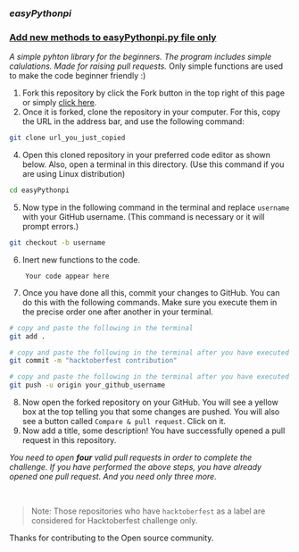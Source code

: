 ### *easyPythonpi*

### <u>Add new methods to easyPythonpi.py file only</u>

*A simple pyhton library for the beginners. The program includes simple calulations. Made for raising pull requests.*
Only simple functions are used to make the code beginner friendly :)

1. Fork this repository by click the Fork button in the top right of this page or simply [click here](https://github.com/extinctsion/easyPy/fork).
2. Once it is forked, clone the repository in your computer. For this, copy the URL in the address bar, and use the following command:

```sh
git clone url_you_just_copied
```

4. Open this cloned repository in your preferred code editor as shown below. Also, open a terminal in this directory.
(Use this command if you are using Linux distribution)

```sh
cd easyPythonpi
```

5. Now type in the following command in the terminal and replace `username` with your GitHub username. (This command is necessary or it will prompt errors.)

```sh
git checkout -b username
```


6. Inert new functions to the code.
```
    Your code appear here
```

7. Once you have done all this, commit your changes to GitHub. You can do this with the following commands. Make sure you execute them in the precise order one after another in your terminal.

```sh
# copy and paste the following in the terminal
git add .

# copy and paste the following in the terminal after you have executed the previous command
git commit -m "hacktoberfest contribution"

# copy and paste the following in the terminal after you have executed the previous command
git push -u origin your_github_username
```

8. Now open the forked repository on your GitHub. You will see a yellow box at the top telling you that some changes are pushed. You will also see a button called `Compare & pull request`. Click on it.
9. Now add a title, some description! 
   You have successfully opened a pull request in this repository.

*You need to open **four** valid pull requests in order to complete the challenge. If you have performed the above steps, you have already opened one pull request. And you need only three more.*

<br>

>Note: Those repositories who have `hacktoberfest` as a label are considered for Hacktoberfest challenge only.

Thanks for contributing to the Open source community.
